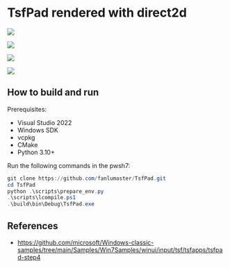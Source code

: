 # TsfPad rendered with direct2d

![](https://i.postimg.cc/qvX57tBh/Snipaste-2025-07-20-14-15-18.png)

![](https://i.postimg.cc/bvmVQKtq/Snipaste-2025-07-20-14-15-38.png)

![](https://i.postimg.cc/wjdrH5zY/Snipaste-2025-07-20-14-15-56.png)

![](https://i.postimg.cc/fbzgSwkH/Snipaste-2025-07-20-14-16-24.png)

## How to build and run

Prerequisites:

- Visual Studio 2022
- Windows SDK
- vcpkg
- CMake
- Python 3.10+

Run the following commands in the pwsh7:

```powershell
git clone https://github.com/fanlumaster/TsfPad.git
cd TsfPad
python .\scripts\prepare_env.py
.\scripts\lcompile.ps1
.\build\bin\Debug\TsfPad.exe
```

## References

- <https://github.com/microsoft/Windows-classic-samples/tree/main/Samples/Win7Samples/winui/input/tsf/tsfapps/tsfpad-step4>
